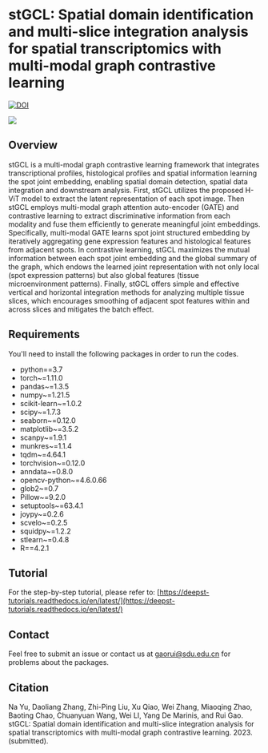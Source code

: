 # stGCL: Spatial domain identification and multi-slice integration analysis for spatial transcriptomics with multi-modal graph contrastive learning
[![DOI](https://zenodo.org/badge/DOI/10.5281/zenodo.8137326.svg)](https://doi.org/10.5281/zenodo.8137326)


![](https://github.com/RuiGaolab/stGCL/stGCL_Overview.png)


## Overview
stGCL is a multi-modal graph contrastive learning framework that integrates transcriptional profiles, histological profiles and spatial information learning the spot joint embedding, enabling spatial domain detection, spatial data integration and downstream analysis. First, stGCL utilizes the proposed H-ViT model to extract the latent representation of each spot image. Then stGCL employs multi-modal graph attention auto-encoder (GATE) and contrastive learning to extract discriminative information from each modality and fuse them efficiently to generate meaningful joint embeddings. Specifically, multi-modal GATE learns spot joint structured embedding by iteratively aggregating gene expression features and histological features from adjacent spots. In contrastive learning, stGCL maximizes the mutual information between each spot joint embedding and the global summary of the graph, which endows the learned joint representation with not only local (spot expression patterns) but also global features (tissue microenvironment patterns). Finally, stGCL offers simple and effective vertical and horizontal integration methods for analyzing multiple tissue slices, which encourages smoothing of adjacent spot features within and across slices and mitigates the batch effect.

## Requirements
You'll need to install the following packages in order to run the codes.
* python==3.7
* torch~=1.11.0
* pandas~=1.3.5
* numpy~=1.21.5
* scikit-learn~=1.0.2
* scipy~=1.7.3
* seaborn~=0.12.0
* matplotlib~=3.5.2
* scanpy~=1.9.1
* munkres~=1.1.4
* tqdm~=4.64.1
* torchvision~=0.12.0
* anndata~=0.8.0
* opencv-python~=4.6.0.66
* glob2~=0.7
* Pillow~=9.2.0
* setuptools~=63.4.1
* joypy~=0.2.6
* scvelo~=0.2.5
* squidpy~=1.2.2
* stlearn~=0.4.8
* R==4.2.1

## Tutorial
For the step-by-step tutorial, please refer to:
[https://deepst-tutorials.readthedocs.io/en/latest/](https://deepst-tutorials.readthedocs.io/en/latest/)

## Contact
Feel free to submit an issue or contact us at gaorui@sdu.edu.cn for problems about the packages.

## Citation
Na Yu, Daoliang Zhang, Zhi-Ping Liu, Xu Qiao, Wei Zhang, Miaoqing Zhao, Baoting Chao, Chuanyuan Wang, Wei LI, Yang De Marinis, and Rui Gao. stGCL: Spatial domain identification and multi-slice integration analysis for spatial transcriptomics with multi-modal graph contrastive learning. 2023. (submitted).
